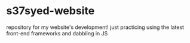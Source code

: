 # s37syed-website
repository for my website's development! just practicing using the latest front-end frameworks and dabbling in JS
